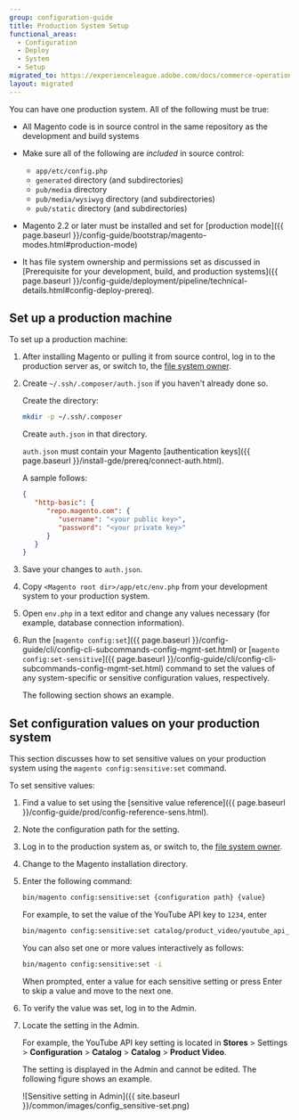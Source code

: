 ```yaml
---
group: configuration-guide
title: Production System Setup
functional_areas:
  - Configuration
  - Deploy
  - System
  - Setup
migrated_to: https://experienceleague.adobe.com/docs/commerce-operations/configuration-guide/deployment/production-system.html
layout: migrated
---
```


You can have one production system. All of the following must be true:

*  All Magento code is in source control in the same repository as the development and build systems
*  Make sure all of the following are _included_ in source control:

   *  `app/etc/config.php`
   *  `generated` directory (and subdirectories)
   *  `pub/media` directory
   *  `pub/media/wysiwyg` directory (and subdirectories)
   *  `pub/static` directory (and subdirectories)

*  Magento 2.2 or later must be installed and set for [production mode]({{ page.baseurl }}/config-guide/bootstrap/magento-modes.html#production-mode)
*  It has file system ownership and permissions set as discussed in [Prerequisite for your development, build, and production systems]({{ page.baseurl }}/config-guide/deployment/pipeline/technical-details.html#config-deploy-prereq).

## Set up a production machine

To set up a production machine:

1. After installing Magento or pulling it from source control, log in to the production server as, or switch to, the [file system owner](https://glossary.magento.com/magento-file-system-owner).
1. Create `~/.ssh/.composer/auth.json` if you haven't already done so.

   Create the directory:

   ```bash
   mkdir -p ~/.ssh/.composer
   ```

   Create `auth.json` in that directory.

   `auth.json` must contain your Magento [authentication keys]({{ page.baseurl }}/install-gde/prereq/connect-auth.html).

   A sample follows:

   ```json
   {
      "http-basic": {
         "repo.magento.com": {
            "username": "<your public key>",
            "password": "<your private key>"
         }
      }
   }
   ```

1. Save your changes to `auth.json`.
1. Copy `<Magento root dir>/app/etc/env.php` from your development system to your production system.
1. Open `env.php` in a text editor and change any values necessary (for example, database connection information).
1. Run the [`magento config:set`]({{ page.baseurl }}/config-guide/cli/config-cli-subcommands-config-mgmt-set.html) or [`magento config:set-sensitive`]({{ page.baseurl }}/config-guide/cli/config-cli-subcommands-config-mgmt-set.html) command to set the values of any system-specific or sensitive configuration values, respectively.

   The following section shows an example.

## Set configuration values on your production system

This section discusses how to set sensitive values on your production system using the `magento config:sensitive:set` command.

To set sensitive values:

1. Find a value to set using the [sensitive value reference]({{ page.baseurl }}/config-guide/prod/config-reference-sens.html).
1. Note the configuration path for the setting.
1. Log in to the production system as, or switch to, the [file system owner](https://glossary.magento.com/magento-file-system-owner).
1. Change to the Magento installation directory.
1. Enter the following command:

   ```bash
   bin/magento config:sensitive:set {configuration path} {value}
   ```

   For example, to set the value of the YouTube API key to `1234`, enter

   ```bash
   bin/magento config:sensitive:set catalog/product_video/youtube_api_key 1234
   ```

   You can also set one or more values interactively as follows:

   ```bash
   bin/magento config:sensitive:set -i
   ```

   When prompted, enter a value for each sensitive setting or press Enter to skip a value and move to the next one.

1. To verify the value was set, log in to the Admin.
1. Locate the setting in the Admin.

   For example, the YouTube API key setting is located in **Stores** > Settings > **Configuration** > **Catalog** > **Catalog** > **Product Video**.

   The setting is displayed in the Admin and cannot be edited. The following figure shows an example.

   ![Sensitive setting in Admin]({{ site.baseurl }}/common/images/config_sensitive-set.png)
